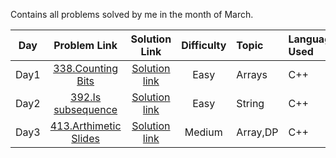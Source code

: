 Contains all problems solved by me in the month of March.

| Day           | Problem Link                                 |           Solution Link               |Difficulty          |Topic |Language Used|
| ------------- |:--------------------------------------------:| :------------------------------------:|:------------------:|:------------|:--------|
| Day1          |  [338.Counting Bits](https://leetcode.com/problems/counting-bits/) | [Solution link](https://github.com/ritikjain833/Leetcode_Solved_Problems/blob/main/LeetcodeDailyMarchChallenge/Counting_bits.cpp) |  Easy|Arrays|C++|
|Day2           | [392.Is subsequence](https://leetcode.com/problems/is-subsequence/) | [Solution link](https://github.com/ritikjain833/Leetcode_Solved_Problems/blob/main/LeetcodeDailyMarchChallenge/IsSubsequence.cpp)    |Easy|  String|C++|
|Day3           | [413.Arthimetic Slides](https://leetcode.com/problems/arithmetic-slices/) | [Solution link](https://github.com/ritikjain833/Leetcode_Solved_Problems/blob/main/LeetcodeDailyMarchChallenge/IsSubsequence.cpp)    |Medium|  Array,DP|C++|

